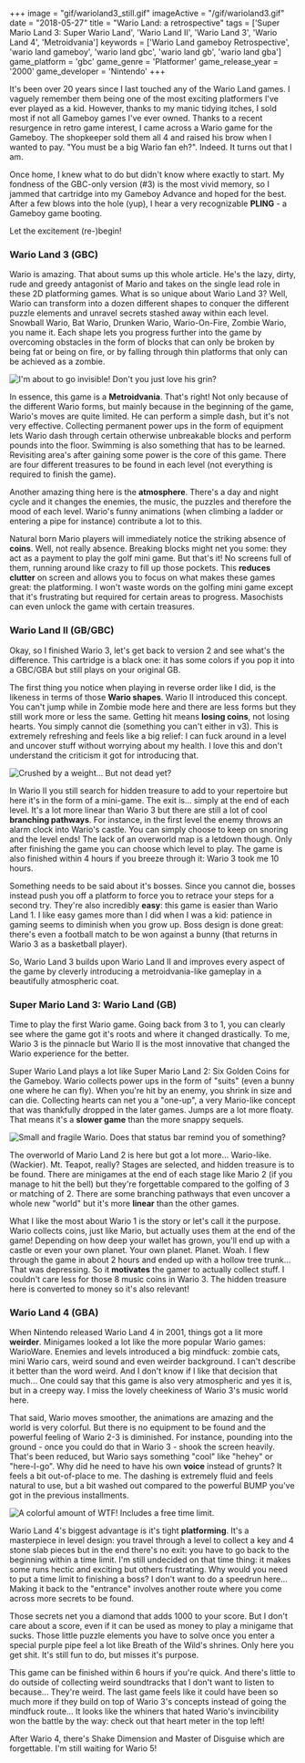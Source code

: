 +++
image = "gif/warioland3_still.gif"
imageActive = "/gif/warioland3.gif"
date = "2018-05-27"
title = "Wario Land: a retrospective"
tags = ['Super Mario Land 3: Super Wario Land', 'Wario Land II', 'Wario Land 3', 'Wario Land 4', 'Metroidvania']
keywords = ['Wario Land gameboy Retrospective', 'wario land gameboy', 'wario land gbc', 'wario land gb', 'wario land gba']
game_platform = 'gbc'
game_genre = 'Platformer'
game_release_year = '2000'
game_developer = 'Nintendo'
+++

It's been over 20 years since I last touched any of the Wario Land games. I vaguely remember them being one of the most exciting platformers I've ever played as a kid. However, thanks to my manic tidying itches, I sold most if not all Gameboy games I've ever owned. Thanks to a recent resurgence in retro game interest, I came across a Wario game for the Gameboy. The shopkeeper sold them all 4 and raised his brow when I wanted to pay. "You must be a big Wario fan eh?". Indeed. It turns out that I am. 

Once home, I knew what to do but didn't know where exactly to start. My fondness of the GBC-only version (#3) is the most vivid memory, so I jammed that cartridge into my Gameboy Advance and hoped for the best. After a few blows into the hole (yup), I hear a very recognizable **PLING** - a Gameboy game booting. 

Let the excitement (re-)begin!

### Wario Land 3 (GBC)

Wario is amazing. That about sums up this whole article. He's the lazy, dirty, rude and greedy antagonist of Mario and takes on the single lead role in these 2D platforming games. What is so unique about Wario Land 3? Well, Wario can transform into a dozen different shapes to conquer the different puzzle elements and unravel secrets stashed away within each level. Snowball Wario, Bat Wario, Drunken Wario, Wario-On-Fire, Zombie Wario, you name it. Each shape lets you progress further into the game by overcoming obstacles in the form of blocks that can only be broken by being fat or being on fire, or by falling through thin platforms that only can be achieved as a zombie. 

![](/img/articles/wario3.png "I'm about to go invisible! Don't you just love his grin?")

In essence, this game is a **Metroidvania**. That's right! Not only because of the different Wario forms, but mainly because in the beginning of the game, Wario's moves are quite limited. He can perform a simple dash, but it's not very effective. Collecting permanent power ups in the form of equipment lets Wario dash through certain otherwise unbreakable blocks and perform pounds into the floor. Swimming is also something that has to be learned. Revisiting area's after gaining some power is the core of this game. There are four different treasures to be found in each level (not everything is required to finish the game).

Another amazing thing here is the **atmosphere**. There's a day and night cycle and it changes the enemies, the music, the puzzles and therefore the mood of each level. Wario's funny animations (when climbing a ladder or entering a pipe for instance) contribute a lot to this. 

Natural born Mario players will immediately notice the striking absence of **coins**. Well, not really absence. Breaking blocks might net you some: they act as a payment to play the golf mini game. But that's it! No screens full of them, running around like crazy to fill up those pockets. This **reduces clutter** on screen and allows you to focus on what makes these games great: the platforming. I won't waste words on the golfing mini game except that it's frustrating but required for certain areas to progress. Masochists can even unlock the game with certain treasures. 

### Wario Land II (GB/GBC)

Okay, so I finished Wario 3, let's get back to version 2 and see what's the difference. This cartridge is a black one: it has some colors if you pop it into a GBC/GBA but still plays on your original GB. 

The first thing you notice when playing in reverse order like I did, is the likeness in terms of those **Wario shapes**. Wario II introduced this concept. You can't jump while in Zombie mode here and there are less forms but they still work more or less the same. Getting hit means **losing coins**, not losing hearts. You simply cannot die (something you can't either in v3). This is extremely refreshing and feels like a big relief: I can fuck around in a level and uncover stuff without worrying about my health. I love this and don't understand the criticism it got for introducing that. 

![](/img/articles/wario2.png "Crushed by a weight... But not dead yet?")

In Wario II you still search for hidden treasure to add to your repertoire but here it's in the form of a mini-game. The exit is... simply at the end of each level. It's a lot more linear than Wario 3 but there are still a lot of cool **branching pathways**. For instance, in the first level the enemy throws an alarm clock into Wario's castle. You can simply choose to keep on snoring and the level ends! The lack of an overworld map is a letdown though. Only after finishing the game you can choose which level to play. The game is also finished within 4 hours if you breeze through it: Wario 3 took me 10 hours. 

Something needs to be said about it's bosses. Since you cannot die, bosses instead push you off a platform to force you to retrace your steps for a second try. They're also incredibly **easy**: this game is easier than Wario Land 1. I like easy games more than I did when I was a kid: patience in gaming seems to diminish when you grow up. Boss design is done great: there's even a football match to be won against a bunny (that returns in Wario 3 as a basketball player).

So, Wario Land 3 builds upon Wario Land II and improves every aspect of the game by cleverly introducing a metroidvania-like gameplay in a beautifully atmospheric coat.

### Super Mario Land 3: Wario Land (GB)

Time to play the first Wario game. Going back from 3 to 1, you can clearly see where the game got it's roots and where it changed drastically. To me, Wario 3 is the pinnacle but Wario II is the most innovative that changed the Wario experience for the better.

Super Wario Land plays a lot like Super Mario Land 2: Six Golden Coins for the Gameboy. Wario collects power ups in the form of "suits" (even a bunny one where he can fly). When you're hit by an enemy, you shrink in size and can die. Collecting hearts can net you a "one-up", a very Mario-like concept that was thankfully dropped in the later games. Jumps are a lot more floaty. That means it's a **slower game** than the more snappy sequels. 

![](/img/articles/wario1.jpg "Small and fragile Wario. Does that status bar remind you of something?")

The overworld of Mario Land 2 is here but got a lot more... Wario-like. (Wackier). Mt. Teapot, really? Stages are selected, and hidden treasure is to be found. There are minigames at the end of each stage like Mario 2 (if you manage to hit the bell) but they're forgettable compared to the golfing of 3 or matching of 2. There are some branching pathways that even uncover a whole new "world" but it's more **linear** than the other games. 

What I like the most about Wario 1 is the story or let's call it the purpose. Wario collects coins, just like Mario, but actually uses them at the end of the game! Depending on how deep your wallet has grown, you'll end up with a castle or even your own planet. Your own planet. Planet. Woah. I flew through the game in about 2 hours and ended up with a hollow tree trunk... That was depressing. So it **motivates** the gamer to actually collect stuff. I couldn't care less for those 8 music coins in Wario 3. The hidden treasure here is converted to money so it's also relevant! 

### Wario Land 4 (GBA)

When Nintendo released Wario Land 4 in 2001, things got a lit more **weirder**. Minigames looked a lot like the more popular Wario games: WarioWare. Enemies and levels introduced a big mindfuck: zombie cats, mini Wario cars, weird sound and even weirder background. I can't describe it better than the word weird. And I don't know if I like that decision that much... One could say that this game is also very atmospheric and yes it is, but in a creepy way. I miss the lovely cheekiness of Wario 3's music world here. 

That said, Wario moves smoother, the animations are amazing and the world is very colorful. But there is no equipment to be found and the powerful feeling of Wario 2-3 is diminished. For instance, pounding into the ground - once you could do that in Wario 3 - shook the screen heavily. That's been reduced, but Wario says something "cool" like "hehey" or "here-I-go". Why did he need to have his own **voice** instead of grunts? It feels a bit out-of-place to me. The dashing is extremely fluid and feels natural to use, but a bit washed out compared to the powerful BUMP you've got in the previous installments. 

![](/img/articles/wario4.jpg "A colorful amount of WTF! Includes a free time limit. ")

Wario Land 4's biggest advantage is it's tight **platforming**. It's a masterpiece in level design: you travel through a level to collect a key and 4 stone slab pieces but in the end there's no exit: you have to go back to the beginning within a time limit. I'm still undecided on that time thing: it makes some runs hectic and exciting but others frustrating. Why would you need to put a time limit to finishing a boss? I don't want to do a speedrun here... <br/>Making it back to the "entrance" involves another route where you come across more secrets to be found. 

Those secrets net you a diamond that adds 1000 to your score. But I don't care about a score, even if it can be used as money to play a minigame that sucks. Those little puzzle elements you have to solve once you enter a special purple pipe feel a lot like Breath of the Wild's shrines. Only here you get shit. It's still fun to do, but misses it's purpose. 

This game can be finished within 6 hours if you're quick. And there's little to do outside of collecting weird soundtracks that I don't want to listen to because... They're weird. The last game feels like it could have been so much more if they build on top of Wario 3's concepts instead of going the mindfuck route... It looks like the whiners that hated Wario's invincibility won the battle by the way: check out that heart meter in the top left!

After Wario 4, there's Shake Dimension and Master of Disguise which are forgettable. I'm still waiting for Wario 5! 
